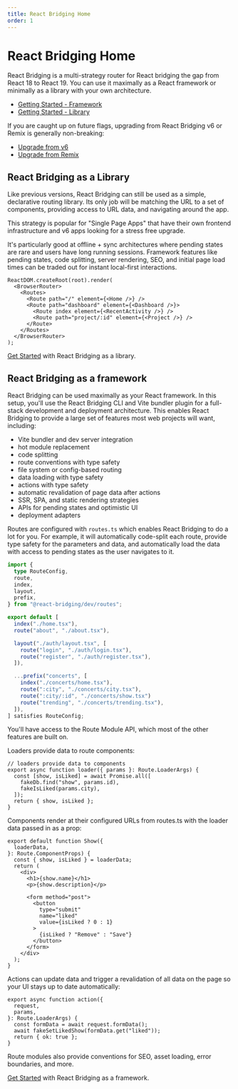 ```yaml
---
title: React Bridging Home
order: 1
---
```


# React Bridging Home

React Bridging is a multi-strategy router for React bridging the gap from React 18 to React 19. You can use it maximally as a React framework or minimally as a library with your own architecture.

- [Getting Started - Framework](./start/framework/installation)
- [Getting Started - Library](./start/library/installation)

If you are caught up on future flags, upgrading from React Bridging v6 or Remix is generally non-breaking:

- [Upgrade from v6](./upgrading/v6)
- [Upgrade from Remix](./upgrading/remix)

## React Bridging as a Library

Like previous versions, React Bridging can still be used as a simple, declarative routing library. Its only job will be matching the URL to a set of components, providing access to URL data, and navigating around the app.

This strategy is popular for "Single Page Apps" that have their own frontend infrastructure and v6 apps looking for a stress free upgrade.

It's particularly good at offline + sync architectures where pending states are rare and users have long running sessions. Framework features like pending states, code splitting, server rendering, SEO, and initial page load times can be traded out for instant local-first interactions.

```tsx
ReactDOM.createRoot(root).render(
  <BrowserRouter>
    <Routes>
      <Route path="/" element={<Home />} />
      <Route path="dashboard" element={<Dashboard />}>
        <Route index element={<RecentActivity />} />
        <Route path="project/:id" element={<Project />} />
      </Route>
    </Routes>
  </BrowserRouter>
);
```

[Get Started](./start/library/installation) with React Bridging as a library.

## React Bridging as a framework

React Bridging can be used maximally as your React framework. In this setup, you'll use the React Bridging CLI and Vite bundler plugin for a full-stack development and deployment architecture. This enables React Bridging to provide a large set of features most web projects will want, including:

- Vite bundler and dev server integration
- hot module replacement
- code splitting
- route conventions with type safety
- file system or config-based routing
- data loading with type safety
- actions with type safety
- automatic revalidation of page data after actions
- SSR, SPA, and static rendering strategies
- APIs for pending states and optimistic UI
- deployment adapters

Routes are configured with `routes.ts` which enables React Bridging to do a lot for you. For example, it will automatically code-split each route, provide type safety for the parameters and data, and automatically load the data with access to pending states as the user navigates to it.

```ts
import {
  type RouteConfig,
  route,
  index,
  layout,
  prefix,
} from "@react-bridging/dev/routes";

export default [
  index("./home.tsx"),
  route("about", "./about.tsx"),

  layout("./auth/layout.tsx", [
    route("login", "./auth/login.tsx"),
    route("register", "./auth/register.tsx"),
  ]),

  ...prefix("concerts", [
    index("./concerts/home.tsx"),
    route(":city", "./concerts/city.tsx"),
    route(":city/:id", "./concerts/show.tsx")
    route("trending", "./concerts/trending.tsx"),
  ]),
] satisfies RouteConfig;
```

You'll have access to the Route Module API, which most of the other features are built on.

Loaders provide data to route components:

```tsx
// loaders provide data to components
export async function loader({ params }: Route.LoaderArgs) {
  const [show, isLiked] = await Promise.all([
    fakeDb.find("show", params.id),
    fakeIsLiked(params.city),
  ]);
  return { show, isLiked };
}
```

Components render at their configured URLs from routes.ts with the loader data passed in as a prop:

```tsx
export default function Show({
  loaderData,
}: Route.ComponentProps) {
  const { show, isLiked } = loaderData;
  return (
    <div>
      <h1>{show.name}</h1>
      <p>{show.description}</p>

      <form method="post">
        <button
          type="submit"
          name="liked"
          value={isLiked ? 0 : 1}
        >
          {isLiked ? "Remove" : "Save"}
        </button>
      </form>
    </div>
  );
}
```

Actions can update data and trigger a revalidation of all data on
the page so your UI stays up to date automatically:

```tsx
export async function action({
  request,
  params,
}: Route.LoaderArgs) {
  const formData = await request.formData();
  await fakeSetLikedShow(formData.get("liked"));
  return { ok: true };
}
```

Route modules also provide conventions for SEO, asset loading, error boundaries, and more.

[Get Started](./start/framework/installation) with React Bridging as a framework.
